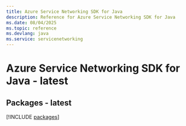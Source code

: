 ```yaml
---
title: Azure Service Networking SDK for Java
description: Reference for Azure Service Networking SDK for Java
ms.date: 08/04/2025
ms.topic: reference
ms.devlang: java
ms.service: servicenetworking
---
```

# Azure Service Networking SDK for Java - latest
## Packages - latest
[!INCLUDE [packages](service-networking-index.md)]